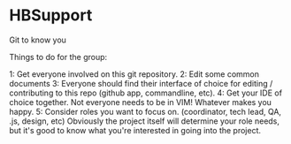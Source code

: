 HBSupport
=========

Git to know you

Things to do for the group:

1: Get everyone involved on this git repository.
2: Edit some common documents
3: Everyone should find their interface of choice for editing / contributing to this repo (github app, commandline, etc).
4: Get your IDE of choice together.  Not everyone needs to be in VIM!  Whatever makes you happy.
5: Consider roles you want to focus on. (coordinator, tech lead, QA, .js, design, etc)  Obviously the project itself will determine your role needs, but it's good to know what you're interested in going into the project.

